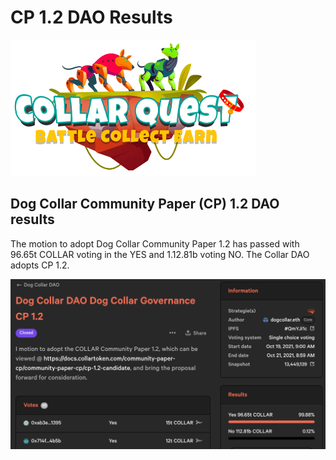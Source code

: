 # CP 1.2 DAO Results

![CollarQuest a Metaverse Play2Earn Ecosystem](../../../.gitbook/assets/CollarQuest-SM.png)

## Dog Collar Community Paper (CP) 1.2 DAO results

The motion to adopt Dog Collar Community Paper 1.2 has passed with 96.65t COLLAR voting in the YES and 1.12.81b voting NO.  The Collar DAO adopts CP 1.2.

![Community Paper (CP) 1.2 Results](../../../.gitbook/assets/cp-1-2-adopted.png)
